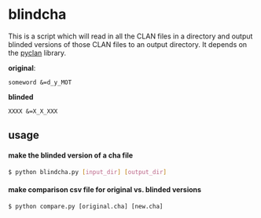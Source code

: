 # blindcha

This is a script which will read in all the CLAN files in a directory and output blinded versions of those CLAN files to an output directory. It depends on the [pyclan](https://github.com/SeedlingsBabylab/pyclan) library.

**original**:
```
someword &=d_y_MOT
```
**blinded**
```
XXXX &=X_X_XXX
```

## usage


#### make the blinded version of a cha file
```bash
$ python blindcha.py [input_dir] [output_dir]
```

#### make comparison csv file for original vs. blinded versions

```
$ python compare.py [original.cha] [new.cha]
```